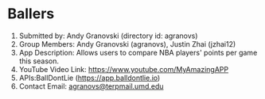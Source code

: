 # Ballers
1. Submitted by: Andy Granovski (directory id: agranovs)
2. Group Members: Andy Granovski (agranovs), Justin Zhai (jzhai12)
3. App Description: Allows users to compare NBA players' points per game this season.
4. YouTube Video Link: https://www.youtube.com/MyAmazingAPP
5. APIs:BallDontLie (https://app.balldontlie.io)
6. Contact Email: agranovs@terpmail.umd.edu
